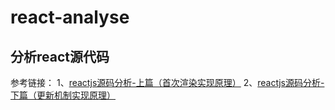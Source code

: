 # react-analyse

## 分析react源代码





参考链接：
1、[reactjs源码分析-上篇（首次渲染实现原理）](http://purplebamboo.github.io/2015/09/15/reactjs_source_analyze_part_one/)
2、[reactjs源码分析-下篇（更新机制实现原理）](http://purplebamboo.github.io/2015/09/15/reactjs_source_analyze_part_two/)
